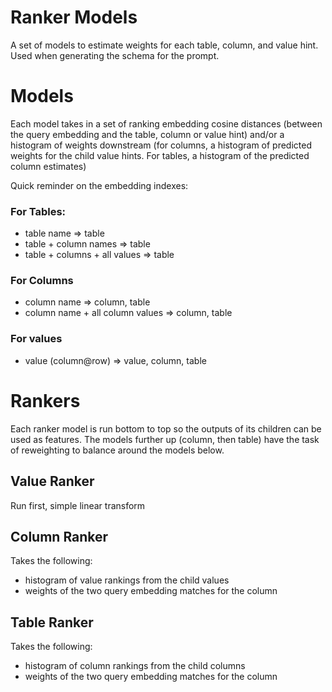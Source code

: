 # Ranker Models

A set of models to estimate weights for each table, column, and value hint. Used when generating the schema for the prompt.

# Models

Each model takes in a set of ranking embedding cosine distances (between the query embedding and the table, column or value hint) and/or a histogram of weights downstream (for columns, a histogram of predicted weights for the child value hints. For tables, a histogram of the predicted column estimates)

Quick reminder on the embedding indexes:

### For Tables:

- table name => table
- table + column names => table
- table + columns + all values => table

### For Columns

- column name => column, table
- column name + all column values => column, table

### For values

- value (column@row) => value, column, table

# Rankers

Each ranker model is run bottom to top so the outputs of its children can be used as features. The models further up (column, then table) have the task of reweighting to balance around the models below.

## Value Ranker

Run first, simple linear transform

## Column Ranker

Takes the following:

- histogram of value rankings from the child values
- weights of the two query embedding matches for the column

## Table Ranker

Takes the following:

- histogram of column rankings from the child columns
- weights of the two query embedding matches for the column
